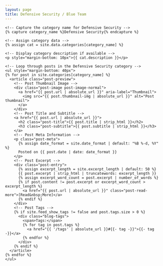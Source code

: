 ```yaml
---
layout: page
title: Defensive Security / Blue Team
---
```

<div id="archives" class="post">
  <div class="archive-group">
    
    <!-- Capture the category name for Defensive Security -->
    {% capture category_name %}Defensive Security{% endcapture %}
    
    <!-- Assign category data -->
    {% assign cat = site.data.categories[category_name] %}
    
    <!-- Display category description if available -->
    <p style="margin-bottom: 10px">{{ cat.description }}</p> 
    
    <!-- Loop through posts in the Defensive Security category -->
    <ul style="margin-bottom: 40px">
    {% for post in site.categories[category_name] %}
      <article class="post-preview">
        <!-- Post Thumbnail Image -->
        <div class="post-image post-image-normal">
          <a href="{{ post.url | absolute_url }}" aria-label="Thumbnail">
            <img src="{{ post.thumbnail-img | absolute_url }}" alt="Post thumbnail">
          </a>
        </div>
        <!-- Post Title and Subtitle -->
        <a href="{{ post.url | absolute_url }}">
          <h2 class="post-title">{{ post.title | strip_html }}</h2>
          <h3 class="post-subtitle">{{ post.subtitle | strip_html }}</h3>
        </a>
        <!-- Post Meta Information -->
        <p class="post-meta">
          {% assign date_format = site.date_format | default: "%B %-d, %Y" %}
          Posted on {{ post.date | date: date_format }}
        </p>
        <!-- Post Excerpt -->
        <div class="post-entry">
          {% assign excerpt_length = site.excerpt_length | default: 50 %}
          {{ post.excerpt | strip_html | truncatewords: excerpt_length }}
          {% assign excerpt_word_count = post.excerpt | number_of_words %}
          {% if post.content != post.excerpt or excerpt_word_count > excerpt_length %}
            <a href="{{ post.url | absolute_url }}" class="post-read-more">[Read&nbsp;More]</a>
          {% endif %}
        </div>
        <!-- Post Tags -->
        {% if site.feed_show_tags != false and post.tags.size > 0 %}
          <div class="blog-tags">
            <span>Tags:</span>
            {% for tag in post.tags %}
              <a href="{{ '/tags' | absolute_url }}#{{- tag -}}">{{- tag -}}</a>
            {% endfor %}
          </div>
        {% endif %}
      </article>
    {% endfor %}
    </ul>
  </div> 
</div>

